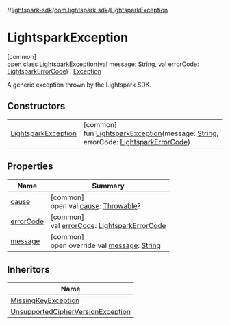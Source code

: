 //[lightspark-sdk](../../../index.md)/[com.lightspark.sdk](../index.md)/[LightsparkException](index.md)

# LightsparkException

[common]\
open class [LightsparkException](index.md)(val message: [String](https://kotlinlang.org/api/latest/jvm/stdlib/kotlin/-string/index.html), val errorCode: [LightsparkErrorCode](../-lightspark-error-code/index.md)) : [Exception](https://kotlinlang.org/api/latest/jvm/stdlib/kotlin/-exception/index.html)

A generic exception thrown by the Lightspark SDK.

## Constructors

| | |
|---|---|
| [LightsparkException](-lightspark-exception.md) | [common]<br>fun [LightsparkException](-lightspark-exception.md)(message: [String](https://kotlinlang.org/api/latest/jvm/stdlib/kotlin/-string/index.html), errorCode: [LightsparkErrorCode](../-lightspark-error-code/index.md)) |

## Properties

| Name | Summary |
|---|---|
| [cause](index.md#-654012527%2FProperties%2F-962664521) | [common]<br>open val [cause](index.md#-654012527%2FProperties%2F-962664521): [Throwable](https://kotlinlang.org/api/latest/jvm/stdlib/kotlin/-throwable/index.html)? |
| [errorCode](error-code.md) | [common]<br>val [errorCode](error-code.md): [LightsparkErrorCode](../-lightspark-error-code/index.md) |
| [message](message.md) | [common]<br>open override val [message](message.md): [String](https://kotlinlang.org/api/latest/jvm/stdlib/kotlin/-string/index.html) |

## Inheritors

| Name |
|---|
| [MissingKeyException](../../com.lightspark.sdk.crypto/-missing-key-exception/index.md) |
| [UnsupportedCipherVersionException](../../com.lightspark.sdk.crypto/-unsupported-cipher-version-exception/index.md) |
